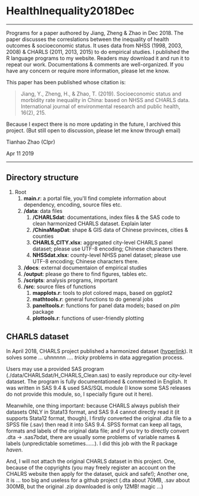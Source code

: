 <!-- encoding UTF8 -->
# HealthInequality2018Dec
<!-- author: Tianhao Zhao -->
<!-- data: Dec 2018 -->
----------------------------------

Programs for a paper authored by Jiang, Zheng & Zhao in Dec 2018.
The paper discusses the correslations between the inequality of health outcomes & socioeconomic status.
It uses data from NHSS (1998, 2003, 2008) & CHARLS (2011, 2013, 2015) to do empirical studies.
I published the R language programs to my website.
Readers may download it and run it to repeat our work.
Documentations & comments are well-organized.
If you have any concern or require more information, please let me know.

This paper has been published whose citation is:
> Jiang, Y., Zheng, H., & Zhao, T. (2019). Socioeconomic status and morbidity rate inequality in China: based on NHSS and CHARLS data. International journal of environmental research and public health, 16(2), 215.

Because I expect there is no more updating in the future, I archived this project.
(But still open to discussion, please let me know through email)

Tianhao Zhao (Clpr)

Apr 11 2019

--------------------------------------

## Directory structure
1. Root
   1. **main.r**: a portal file, you'll find complete information about dependency, encoding, source files etc.
   2. **/data**: data files
      1. **/CHARLSdat**: documentations, index files & the SAS code to clean harmonized CHARLS dataset. Explain later
      2. **/ChinaMapDat**: shape & GIS data of Chinese provinces, cities & counties
      3. **CHARLS_CITY.xlsx**: aggregated city-level CHARLS panel dataset; please use UTF-8 encoding; Chinese characters there.
      4. **NHSSdat.xlsx**: county-level NHSS panel dataset; please use UTF-8 encoding; Chinese characters there.
   3. **/docs**: external documentaion of empirical studies
   4. **/output**: please go there to find figures, tables etc.
   5. **/scripts**: analysis programs, important
   6. **/src**: source files of functions
      1. **mapplots.r**: tools to plot colored maps, based on ggplot2
      2. **mathtools.r**: general functions to do general jobs
      3. **paneltools.r**: functions for panel data models; based on *plm* package
      4. **plottools.r**: functions of user-friendly plotting


## CHARLS dataset

In April 2018, CHARLS project published a harmonized dataset ([hyperlink](http://charls.pku.edu.cn/en/page/data/harmonized_charls)).
It solves some ... uhnnnnn .... *tricky* problems in data aggregation process.

Users may use a provided SAS program (./data/CHARLSdat/H_CHARLS_Clean.sas) to easily reproduce our city-level dataset.
The program is fully documentationed & commented in English.
It was written in SAS 9.4 & used SAS/SQL module (I know some SAS releases do not provide this module, so, I specially figure out it here).

Meanwhile, one thing important:
because CHARLS always publish their datasets ONLY in Stata13 format, and SAS 9.4 cannot directly read it (it supports Stata12 format, though),
I firstly converted the original .dta file to a SPSS file (.sav) then read it into SAS 9.4. SPSS format can keep all tags, formats and labels of the original data file; and if you try to directly convert .dta -> .sas7bdat, there are usually some problems of variable names & labels (unpredictable sometimes......).
I did this job with the R package *haven*.

And, I will not attach the original CHARLS dataset in this project.
One, because of the copyrights (you may freely register an account on the CHALRS website then apply for the dataset, quick and safe!);
Another one, it is ... too big and useless for a github project (.dta about 70MB, .sav about 300MB, but the original .zip downloaded is only 12MB! magic ...)









